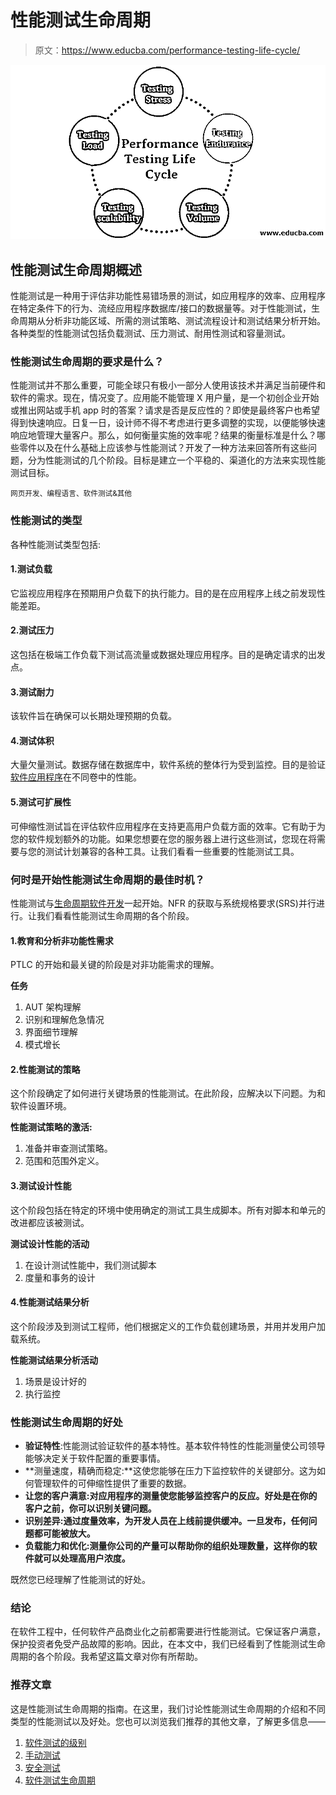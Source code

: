 # 性能测试生命周期

> 原文：<https://www.educba.com/performance-testing-life-cycle/>

![Performance Testing Life Cycle](img/eb32cc91325db2b81bd42370519299bb.png)



## 性能测试生命周期概述

性能测试是一种用于评估非功能性易错场景的测试，如应用程序的效率、应用程序在特定条件下的行为、流经应用程序数据库/接口的数据量等。对于性能测试，生命周期从分析非功能区域、所需的测试策略、测试流程设计和测试结果分析开始。各种类型的性能测试包括负载测试、压力测试、耐用性测试和容量测试。

### 性能测试生命周期的要求是什么？

性能测试并不那么重要，可能全球只有极小一部分人使用该技术并满足当前硬件和软件的需求。现在，情况变了。应用能不能管理 X 用户量，是一个初创企业开始或推出网站或手机 app 时的答案？请求是否是反应性的？即使是最终客户也希望得到快速响应。日复一日，设计师不得不考虑进行更多调整的实现，以便能够快速响应地管理大量客户。那么，如何衡量实施的效率呢？结果的衡量标准是什么？哪些零件以及在什么基础上应该参与性能测试？开发了一种方法来回答所有这些问题，分为性能测试的几个阶段。目标是建立一个平稳的、渠道化的方法来实现性能测试目标。

<small>网页开发、编程语言、软件测试&其他</small>

### 性能测试的类型

各种性能测试类型包括:

#### 1.测试负载

它监视应用程序在预期用户负载下的执行能力。目的是在应用程序上线之前发现性能差距。

#### 2.测试压力

这包括在极端工作负载下测试高流量或数据处理应用程序。目的是确定请求的出发点。

#### 3.测试耐力

该软件旨在确保可以长期处理预期的负载。

#### 4.测试体积

大量欠量测试。数据存储在数据库中，软件系统的整体行为受到监控。目的是验证[软件应用程序](https://www.educba.com/what-is-application-software-its-types/)在不同卷中的性能。

#### 5.测试可扩展性

可伸缩性测试旨在评估软件应用程序在支持更高用户负载方面的效率。它有助于为您的软件规划额外的功能。如果您想要在您的服务器上进行这些测试，您现在将需要与您的测试计划兼容的各种工具。让我们看看一些重要的性能测试工具。

### 何时是开始性能测试生命周期的最佳时机？

性能测试与[生命周期软件开发](https://www.educba.com/what-is-sdlc/)一起开始。NFR 的获取与系统规格要求(SRS)并行进行。让我们看看性能测试生命周期的各个阶段。

#### 1.教育和分析非功能性需求

PTLC 的开始和最关键的阶段是对非功能需求的理解。

**任务**

1.  AUT 架构理解
2.  识别和理解危急情况
3.  界面细节理解
4.  模式增长

#### 2.性能测试的策略

这个阶段确定了如何进行关键场景的性能测试。在此阶段，应解决以下问题。为和软件设置环境。

**性能测试策略的激活:**

1.  准备并审查测试策略。
2.  范围和范围外定义。

#### 3.测试设计性能

这个阶段包括在特定的环境中使用确定的测试工具生成脚本。所有对脚本和单元的改进都应该被测试。

**测试设计性能的活动**

1.  在设计测试性能中，我们测试脚本
2.  度量和事务的设计

#### 4.性能测试结果分析

这个阶段涉及到测试工程师，他们根据定义的工作负载创建场景，并用并发用户加载系统。

**性能测试结果分析活动**

1.  场景是设计好的
2.  执行监控

### 性能测试生命周期的好处

*   **验证特性**:性能测试验证软件的基本特性。基本软件特性的性能测量使公司领导能够决定关于软件配置的重要事情。
*   **测量速度，精确而稳定:**这使您能够在压力下监控软件的关键部分。这为如何管理软件的可伸缩性提供了重要的数据。
*   **让您的客户满意:**对应用程序的测量使您能够监控客户的反应。好处是在你的客户之前，你可以识别关键问题**。**
*   **识别差异:**通过度量效率，为开发人员在上线前提供缓冲。一旦发布**，任何问题都可能被放大。**
*   **负载能力和优化:**测量你公司的产量可以帮助你的组织处理数量，这样你的软件就可以处理高用户浓度**。**

既然您已经理解了性能测试的好处。

### 结论

在软件工程中，任何软件产品商业化之前都需要进行性能测试。它保证客户满意，保护投资者免受产品故障的影响。因此，在本文中，我们已经看到了性能测试生命周期的各个阶段。我希望这篇文章对你有所帮助。

### 推荐文章

这是性能测试生命周期的指南。在这里，我们讨论性能测试生命周期的介绍和不同类型的性能测试以及好处。您也可以浏览我们推荐的其他文章，了解更多信息——

1.  [软件测试的级别](https://www.educba.com/levels-of-software-testing/)
2.  [手动测试](https://www.educba.com/manual-testing/)
3.  [安全测试](https://www.educba.com/security-testing/)
4.  [软件测试生命周期](https://www.educba.com/software-testing-life-cycle/)





